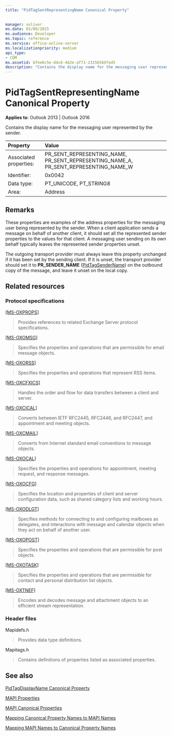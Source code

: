 ```yaml
---
title: "PidTagSentRepresentingName Canonical Property"
 
 
manager: soliver
ms.date: 03/09/2015
ms.audience: Developer
ms.topic: reference
ms.service: office-online-server
ms.localizationpriority: medium
api_type:
- COM
ms.assetid: bfee6c5e-d4c6-442e-af71-23156569fed5
description: "Contains the display name for the messaging user represented by the sender for Outlook 2013 or Outlook 2016."
---
```


# PidTagSentRepresentingName Canonical Property

  
  
**Applies to**: Outlook 2013 | Outlook 2016 
  
Contains the display name for the messaging user represented by the sender.
  
|Property |Value |
|:-----|:-----|
|Associated properties:  <br/> |PR_SENT_REPRESENTING_NAME, PR_SENT_REPRESENTING_NAME_A, PR_SENT_REPRESENTING_NAME_W  <br/> |
|Identifier:  <br/> |0x0042  <br/> |
|Data type:  <br/> |PT_UNICODE, PT_STRING8  <br/> |
|Area:  <br/> |Address  <br/> |
   
## Remarks

These properties are examples of the address properties for the messaging user being represented by the sender. When a client application sends a message on behalf of another client, it should set all the represented sender properties to the values for that client. A messaging user sending on its own behalf typically leaves the represented sender properties unset.
  
The outgoing transport provider must always leave this property unchanged if it has been set by the sending client. If it is unset, the transport provider should set it to **PR_SENDER_NAME** ([PidTagSenderName](pidtagsendername-canonical-property.md)) on the outbound copy of the message, and leave it unset on the local copy.
  
## Related resources

### Protocol specifications

[[MS-OXPROPS]](https://msdn.microsoft.com/library/f6ab1613-aefe-447d-a49c-18217230b148%28Office.15%29.aspx)
  
> Provides references to related Exchange Server protocol specifications.
    
[[MS-OXOMSG]](https://msdn.microsoft.com/library/cc433482%28EXCHG.80%29.aspx)
  
> Specifies the properties and operations that are permissible for email message objects.
    
[[MS-OXORSS]](https://msdn.microsoft.com/library/cc463884%28EXCHG.80%29.aspx)
  
> Specifies the properties and operations that represent RSS items.
    
[[MS-OXCFXICS]](https://msdn.microsoft.com/library/b9752f3d-d50d-44b8-9e6b-608a117c8532%28Office.15%29.aspx)
  
> Handles the order and flow for data transfers between a client and server.
    
[[MS-OXCICAL]](https://msdn.microsoft.com/library/a685a040-5b69-4c84-b084-795113fb4012%28Office.15%29.aspx)
  
> Converts between IETF RFC2445, RFC2446, and RFC2447, and appointment and meeting objects.
    
[[MS-OXCMAIL]](https://msdn.microsoft.com/library/b60d48db-183f-4bf5-a908-f584e62cb2d4%28Office.15%29.aspx)
  
> Converts from Internet standard email conventions to message objects.
    
[[MS-OXOCAL]](https://msdn.microsoft.com/library/09861fde-c8e4-4028-9346-e7c214cfdba1%28Office.15%29.aspx)
  
> Specifies the properties and operations for appointment, meeting request, and response messages.
    
[[MS-OXOCFG]](https://msdn.microsoft.com/library/7d466dd5-c156-4da9-9a01-75c78e7e1a67%28Office.15%29.aspx)
  
> Specifies the location and properties of client and server configuration data, such as shared category lists and working hours.
    
[[MS-OXODLGT]](https://msdn.microsoft.com/library/01a89b11-9c43-4c40-b147-8f6a1ef5a44f%28Office.15%29.aspx)
  
> Specifies methods for connecting to and configuring mailboxes as delegates, and interactions with message and calendar objects when they act on behalf of another user.
    
[[MS-OXOPOST]](https://msdn.microsoft.com/library/9b18fdab-aacd-4d73-9534-be9b6ba2f115%28Office.15%29.aspx)
  
> Specifies the properties and operations that are permissible for post objects.
    
[[MS-OXOTASK]](https://msdn.microsoft.com/library/55600ec0-6195-4730-8436-59c7931ef27e%28Office.15%29.aspx)
  
> Specifies the properties and operations that are permissible for contact and personal distribution list objects.
    
[[MS-OXTNEF]](https://msdn.microsoft.com/library/1f0544d7-30b7-4194-b58f-adc82f3763bb%28Office.15%29.aspx)
  
> Encodes and decodes message and attachment objects to an efficient stream representation.
    
### Header files

Mapidefs.h
  
> Provides data type definitions.
    
Mapitags.h
  
> Contains definitions of properties listed as associated properties.
    
## See also



[PidTagDisplayName Canonical Property](pidtagdisplayname-canonical-property.md)


[MAPI Properties](mapi-properties.md)
  
[MAPI Canonical Properties](mapi-canonical-properties.md)
  
[Mapping Canonical Property Names to MAPI Names](mapping-canonical-property-names-to-mapi-names.md)
  
[Mapping MAPI Names to Canonical Property Names](mapping-mapi-names-to-canonical-property-names.md)

